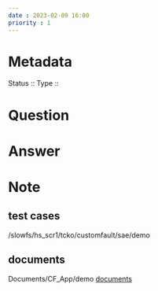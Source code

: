 ```yaml
---
date : 2023-02-09 16:00
priority : 1
---
```

# Metadata
Status ::
Type ::
# Question
# Answer
# Note
## test cases
/slowfs/hs_scr1/tcko/customfault/sae/demo
## documents
Documents/CF_App/demo
[documents](https://synopsys.sharepoint.com/sites/customfault/Shared%20Documents/Forms/AllItems.aspx?viewid=bba3fbaa%2D0124%2D429e%2D97e9%2D0a29481159ae)